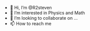 - 👋 Hi, I’m @R2steven
- 👀 I’m interested in Physics and Math
- 💞️ I’m looking to collaborate on ...
- 📫 How to reach me 

<!---
R2steven/R2steven is a ✨ special ✨ repository because its `README.md` (this file) appears on your GitHub profile.
You can click the Preview link to take a look at your changes.
--->
